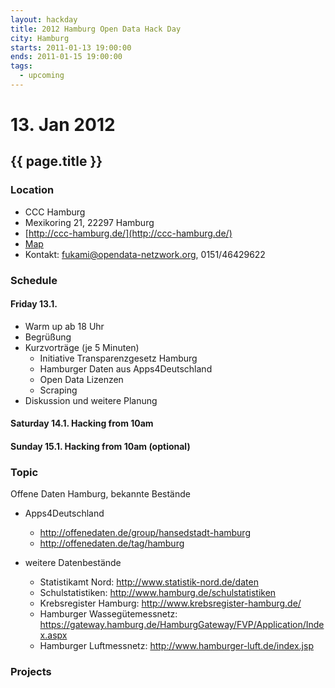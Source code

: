 ```yaml
---
layout: hackday
title: 2012 Hamburg Open Data Hack Day
city: Hamburg
starts: 2011-01-13 19:00:00
ends: 2011-01-15 19:00:00
tags:
  - upcoming
---
```

# 13. Jan 2012
## {{ page.title }}

### Location
- CCC Hamburg
- Mexikoring 21, 22297 Hamburg
- [http://ccc-hamburg.de/](http://ccc-hamburg.de/)
- [Map](http://maps.google.de/maps?q=Mexikoring+21,+22297+Hamburg&hl=de&sll=53.624281,10.025368&sspn=0.11484,0.220757&vpsrc=0&hnear=Mexikoring+21,+Winterhude+22297+Hamburg&t=m&z=16)
- Kontakt: fukami@opendata-netzwork.org, 0151/46429622

### Schedule
#### Friday 13.1.
- Warm up ab  18 Uhr
- Begrüßung
- Kurzvorträge (je 5 Minuten)
  - Initiative Transparenzgesetz Hamburg
  - Hamburger Daten aus Apps4Deutschland
  - Open Data Lizenzen
  - Scraping
- Diskussion und weitere Planung

#### Saturday 14.1. Hacking from 10am
#### Sunday 15.1. Hacking from 10am (optional) 

### Topic
Offene Daten Hamburg, bekannte Bestände

- Apps4Deutschland
  - http://offenedaten.de/group/hansedstadt-hamburg
  - http://offenedaten.de/tag/hamburg

- weitere Datenbestände
  -  Statistikamt Nord: http://www.statistik-nord.de/daten
  - Schulstatistiken: http://www.hamburg.de/schulstatistiken
  - Krebsregister Hamburg: http://www.krebsregister-hamburg.de/
  - Hamburger Wassegütemessnetz: https://gateway.hamburg.de/HamburgGateway/FVP/Application/Index.aspx
  - Hamburger Luftmessnetz: http://www.hamburger-luft.de/index.jsp
  

### Projects
